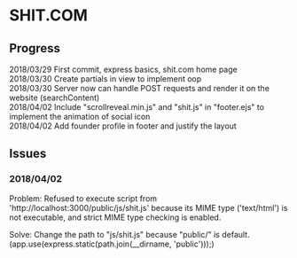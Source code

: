 # SHIT.COM

## Progress <br />
2018/03/29 First commit, express basics, shit.com home page<br>
2018/03/30 Create partials in view to implement oop <br>
2018/03/30 Server now can handle POST requests and render it on the website (searchContent)<br>
2018/04/02 Include "scrollreveal.min.js" and "shit.js" in "footer.ejs" to implement the animation of social icon <br>
2018/04/02 Add founder profile in footer and justify the layout <br> 

## Issues <br />

### 2018/04/02 

Problem: Refused to execute script from 'http://localhost:3000/public/js/shit.js' because its MIME type ('text/html') is not executable, and strict MIME type checking is enabled. <br>

Solve: Change the path to "js/shit.js" because "public/" is default. <br>
(app.use(express.static(path.join(__dirname, 'public')));) <br>
